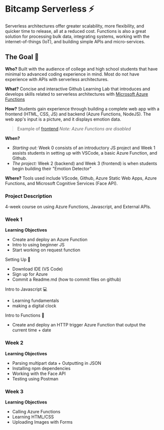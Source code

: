 # Bitcamp Serverless ⚡

Serverless architectures offer greater scalability, more flexibility, and quicker time to release, all at a reduced cost. Functions is also a great solution for processing bulk data, integrating systems, working with the internet-of-things (IoT), and building simple APIs and micro-services.

## The Goal 🥅
**Who?** Built with the audience of college and high school students that have minimal to advanced coding experience in mind. Most do not have experience with APIs with serverless architectures.

**What?** Concise and interactive Github Learning Lab that introduces and develops skills related to serverless architectures with [Microsoft Azure Functions](https://azure.microsoft.com/en-us/services/functions/)

**How?** Students gain experience through building a complete web app with a frontend (HTML, CSS, JS) and backend (Azure Functions, NodeJS). The web app's input is a picture, and it displays emotion data.

> Example of [frontend](https://express10ns.emilychen10.repl.co/) *Note: Azure Functions are disabled*

**When?** 
* *Starting out:* Week 0 consists of an introductory JS project and Week 1 assists students in setting up with VSCode, a basic Azure Function, and Github.
* *The project:* Week 2 (backend) and Week 3 (frontend) is when students begin building their "Emotion Detector"

**Where?** Tools used include VScode, Github, Azure Static Web Apps, Azure Functions, and Microsoft Cognitive Services (Face API).

### Project Description
4-week course on using Azure Functions, Javascript, and External APIs.

### **Week 1**
**Learning Objectives**
- Create and deploy an Azure Function
- Intro to using beginner JS
- Start working on request function

Setting Up 👷
- Download IDE (VS Code)
- Sign up for Azure
- Commit a Readme.md (how to commit files on github)

Intro to Javascript 💻
- Learning fundamentals
- making a digital clock

Intro to Functions 🧰
- Create and deploy an HTTP trigger Azure Function that output the current time + date

### **Week 2**
**Learning Objectives**
- Parsing multipart data + Outputting in JSON
- Installing npm dependencies
- Working with the Face API
- Testing using Postman

### **Week 3**
**Learning Objectives**
- Calling Azure Functions
- Learning HTML/CSS
- Uploading Images with Forms
